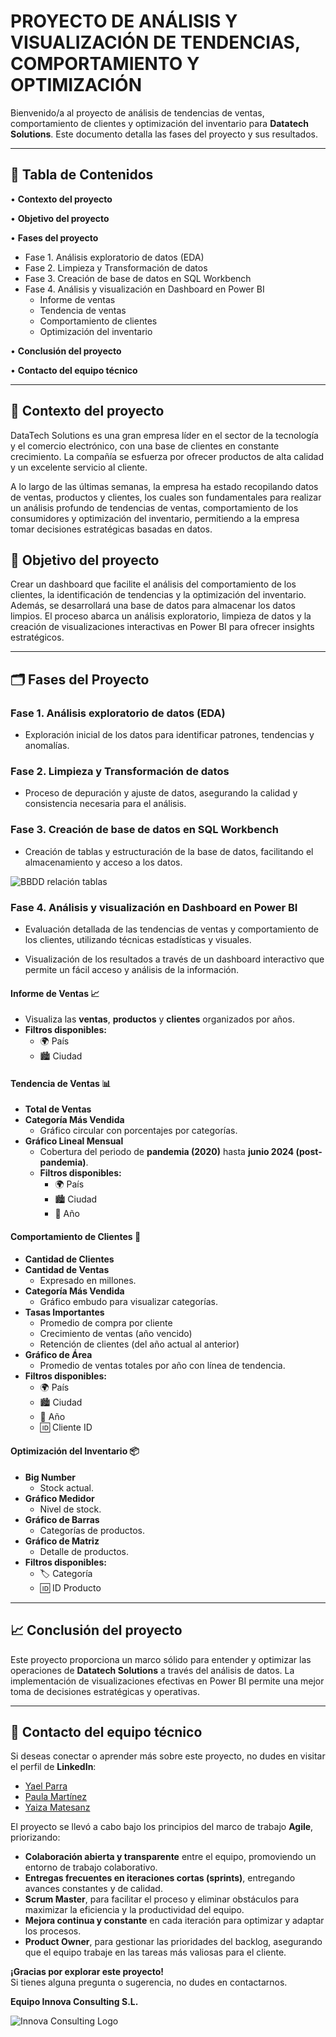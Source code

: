 # **PROYECTO DE ANÁLISIS Y VISUALIZACIÓN DE TENDENCIAS, COMPORTAMIENTO Y OPTIMIZACIÓN**

Bienvenido/a al proyecto de análisis de tendencias de ventas, comportamiento de clientes y optimización del inventario para **Datatech Solutions**. Este documento detalla las fases del proyecto y sus resultados.

---

## **📌 Tabla de Contenidos**

• **Contexto del proyecto**

• **Objetivo del proyecto**

• **Fases del proyecto**  
   * Fase 1. Análisis exploratorio de datos (EDA)  
   * Fase 2. Limpieza y Transformación de datos  
   * Fase 3. Creación de base de datos en SQL Workbench  
   * Fase 4. Análisis y visualización en Dashboard en Power BI  
     * Informe de ventas  
     * Tendencia de ventas  
     * Comportamiento de clientes  
     * Optimización del inventario  

• **Conclusión del proyecto**  

• **Contacto del equipo técnico** 

---

## **📄 Contexto del proyecto**

DataTech Solutions es una gran empresa líder en el sector de la tecnología y el comercio electrónico, con una base de clientes en constante crecimiento. La compañía se esfuerza por ofrecer productos de alta calidad y un excelente servicio al cliente.

A lo largo de las últimas semanas, la empresa ha estado recopilando datos de ventas, productos y clientes, los cuales son fundamentales para realizar un análisis profundo de tendencias de ventas, comportamiento de los consumidores y optimización del
inventario, permitiendo a la empresa tomar decisiones estratégicas basadas en datos.

## **🎯 Objetivo del proyecto**

Crear un dashboard que facilite el análisis del comportamiento de los clientes, la identificación de tendencias y la optimización del inventario. Además, se desarrollará una base de datos para almacenar los datos limpios. El proceso abarca un análisis exploratorio, limpieza de datos y la creación de visualizaciones interactivas en Power BI para ofrecer insights estratégicos.

---

## **🗂️ Fases del Proyecto**

### **Fase 1. Análisis exploratorio de datos (EDA)**

* Exploración inicial de los datos para identificar patrones, tendencias y anomalías.

### **Fase 2. Limpieza y Transformación de datos**

* Proceso de depuración y ajuste de datos, asegurando la calidad y consistencia necesaria para el análisis.

### **Fase 3. Creación de base de datos en SQL Workbench**

* Creación de tablas y estructuración de la base de datos, facilitando el almacenamiento y acceso a los datos.  
    
![BBDD relación tablas](https://github.com/Paulamc1695/adalab_data_analytics_proyectos/blob/main/modulo_4_visualizacion_datos_powerbi/image.png)

### **Fase 4. Análisis y visualización en Dashboard en Power BI**

* Evaluación detallada de las tendencias de ventas y comportamiento de los clientes, utilizando técnicas estadísticas y visuales.

* Visualización de los resultados a través de un dashboard interactivo que permite un fácil acceso y análisis de la información.

#### **Informe de Ventas 📈**

* Visualiza las **ventas**, **productos** y **clientes** organizados por años.  
* **Filtros disponibles:**  
  * 🌍 País  
  * 🏙️ Ciudad

#### **Tendencia de Ventas 📊**

* **Total de Ventas**  
* **Categoría Más Vendida**  
  * Gráfico circular con porcentajes por categorías.  
* **Gráfico Lineal Mensual**  
  * Cobertura del periodo de **pandemia (2020)** hasta **junio 2024 (post-pandemia)**.  
  * **Filtros disponibles:**  
    * 🌍 País  
    * 🏙️ Ciudad  
    * 📅 Año

#### **Comportamiento de Clientes 👥**

* **Cantidad de Clientes**  
* **Cantidad de Ventas**  
  * Expresado en millones.  
* **Categoría Más Vendida**  
  * Gráfico embudo para visualizar categorías.  
* **Tasas Importantes**  
  * Promedio de compra por cliente  
  * Crecimiento de ventas (año vencido)  
  * Retención de clientes (del año actual al anterior)  
* **Gráfico de Área**  
  * Promedio de ventas totales por año con línea de tendencia.  
* **Filtros disponibles:**  
  * 🌍 País  
  * 🏙️ Ciudad  
  * 📅 Año  
  * 🆔 Cliente ID

#### **Optimización del Inventario 📦**

* **Big Number**  
  * Stock actual.  
* **Gráfico Medidor**  
  * Nivel de stock.  
* **Gráfico de Barras**  
  * Categorías de productos.  
* **Gráfico de Matriz**  
  * Detalle de productos.  
* **Filtros disponibles:**  
  * 🏷️ Categoría  
  * 🆔 ID Producto

---

## **📈 Conclusión del proyecto**

Este proyecto proporciona un marco sólido para entender y optimizar las operaciones de **Datatech Solutions** a través del análisis de datos. La implementación de visualizaciones efectivas en Power BI permite una mejor toma de decisiones estratégicas y operativas.

---

## 📱 **Contacto del equipo técnico**
Si deseas conectar o aprender más sobre este proyecto, no dudes en visitar el perfil de **LinkedIn**: 

- [Yael Parra](https://www.linkedin.com/in/yael-parra/)  
- [Paula Martínez](https://www.linkedin.com/in/paulamartinezcantero/)  
- [Yaiza Matesanz](https://www.linkedin.com/in/yaiza-matesanz-aviles/) 


El proyecto se llevó a cabo bajo los principios del marco de trabajo **Agile**, priorizando: 

- **Colaboración abierta y transparente** entre el equipo, promoviendo un entorno de trabajo colaborativo.
- **Entregas frecuentes en iteraciones cortas (sprints)**, entregando avances constantes y de calidad.
- **Scrum Master**, para facilitar el proceso y eliminar obstáculos para maximizar la eficiencia y la productividad del equipo.
- **Mejora continua y constante** en cada iteración para optimizar y adaptar los procesos.
- **Product Owner**, para gestionar las prioridades del backlog, asegurando que el equipo trabaje en las tareas más valiosas para el cliente.


**¡Gracias por explorar este proyecto!**  
Si tienes alguna pregunta o sugerencia, no dudes en contactarnos.

**Equipo Innova Consulting S.L.**

![Innova Consulting Logo](https://github.com/Paulamc1695/adalab_data_analytics_proyectos/blob/main/modulo_4_visualizacion_datos_powerbi/innova_consulting_circle_logo.png)
